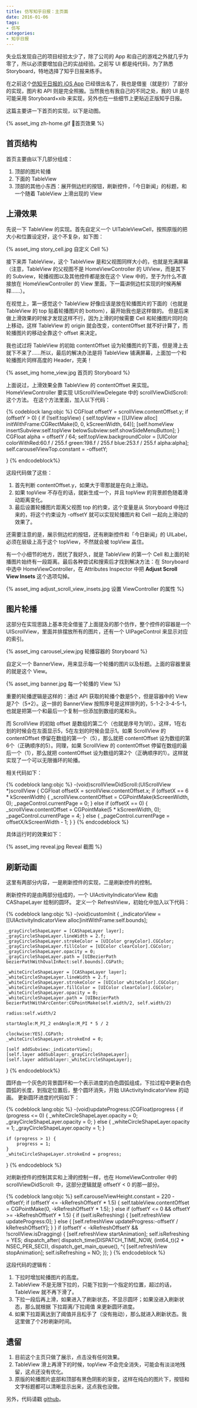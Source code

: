```yaml
---
title: 仿写知乎日报：主页面
date: 2016-01-06
tags:
- 仿写
categories:
- 知乎日报
---
```


失业后发现自己的项目经验太少了，除了公司的 App 和自己的游戏之外就几乎为零了，所以必须要增加自己的实战经验。之前写 UI 都是纯代码，为了熟悉 Storyboard，特地选择了知乎日报来练手。

在之前这个[仿知乎日报的 iOS App](https://github.com/hshpy/HPYZhiHuDaily) 已经很出名了，我也是借鉴（就是抄）了部分的实现，图片和 API 则是完全照搬。当然我也有我自己的不同之处，我的 UI 是尽可能采用 Storyboard+xib 来实现，另外也在一些细节上更贴近正版知乎日报。

<!-- more -->

这篇主要讲一下首页的实现，以下是动图。

{% asset_img zh-home.gif 首页效果 %}

## 首页结构

首页主要由以下几部分组成：

1. 顶部的图片轮播
2. 下面的 TableView
3. 顶部的其他小东西：展开侧边栏的按钮，刷新控件，「今日新闻」的标题，和一个随着 TableView 上滑出现的 View

## 上滑效果

先说一下 TableView 的实现。首先自定义一个 UITableViewCell，按照原版的把大小和位置设定好，这个不复杂，如下图：

{% asset_img story_cell.jpg 自定义 Cell %}

接下来弄 TableView，这个 TableView 是和父视图同样大小的，也就是充满屏幕（注意，TableView 的父视图不是 HomeViewController 的 UIView，而是其下的 Subview，轮播视图以及其他控件都是放在这个 View 中的，至于为什么不直接放在 HomeViewController 的 View 里面，下一篇讲侧边栏实现的时候再解释……）。

在视觉上，第一感觉这个 TableView 好像应该是放在轮播图片的下面的（也就是 TableView 的 top 贴着轮播图片的 bottom），最开始我也是这样做的。
但是后来做上滑效果的时候才发现这样不行，因为上滑的时候需要 Cell 和轮播图片同时向上移动，这样 TableView 的 origin 就会改变，contentOffset 就不好计算了，而轮播图片的移动全靠这个 offset 来决定。

我也试过将 TableView 的初始 contentOffset 设为轮播图片的下面，但是滑上去就下不来了……所以，最后的解决办法是将 TableView 铺满屏幕，上面加一个和轮播图片同样高度的 Header，完美！

{% asset_img home_view.jpg 首页的 Storyboard %}


上面说过，上滑效果全靠 TableView 的 contentOffset 来实现。HomeViewController 要实现 UIScrollViewDelegate 中的 scrollViewDidScroll: 这个方法。 在这个方法里面，加入以下代码：

{% codeblock lang:objc %}
CGFloat offsetY = scrollView.contentOffset.y;
if (offsetY > 0) {
    if (!self.topView) {
        self.topView = [[UIView alloc] initWithFrame:CGRectMake(0, 0, kScreenWidth, 64)];
        [self.homeView insertSubview:self.topView belowSubview:self.showSideMenuButton];
    }
    CGFloat alpha = offsetY / 64;
    self.topView.backgroundColor = [UIColor colorWithRed:60.f / 255.f
                                                   green:198.f / 255.f
                                                    blue:253.f / 255.f
                                                   alpha:alpha];
    self.carouselViewTop.constant = -offsetY;

}
{% endcodeblock%}

这段代码做了这些：

1. 首先判断 contentOffset.y，如果大于零那就是在向上滑动。
2. 如果 topView 不存在的话，就新生成一个，并且 topView 的背景颜色随着滑动距离变化。
3. 最后设置轮播图片距离父视图 top 的约束，这个变量是从 Storyboard 中拖过来的，将这个约束设为 -offsetY 就可以实现轮播图片和 Cell 一起向上滑动的效果了。

还需要注意的是，展示侧边栏的按钮，还有刷新控件和「今日新闻」的 UILabel，必须在层级上高于这个 topView，不然就会被 topView 盖住。

有一个小细节的地方，困扰了我好久，就是 TableView 的第一个 Cell 和上面的轮播图片始终有一段距离。最后各种尝试和搜索后才找到解决方法：在 Storyboard 中选中 HomeViewController，在 Attributes Inspector 中把 **Adjust Scroll View Insets** 这个选项勾掉。

{% asset_img adjust_scroll_view_insets.jpg 设置 ViewController 的属性 %}

## 图片轮播

这部分在实现思路上基本完全借鉴了上面提及的那个仿作，整个控件的容器是一个 UIScrollView，里面并排摆放所有的图片，还有一个 UIPageControl 来显示对应的索引。

{% asset_img carousel_view.jpg 轮播容器的 Storyboard %}

自定义一个 BannerView，用来显示每一个轮播的图片以及标题。上面的容器里装的就是这个 View。

{% asset_img banner.jpg 每一个轮播的 View %}


重要的轮播逻辑是这样的：通过 API 获取的轮播个数是5个，但是容器中的 View 是7个（5+2）。这一排的 BannerView 按照序号是这样排列的，5-1-2-3-4-5-1，也就是把第一个和最后一个复制一份添加到数组的尾和头。

而 ScrollView 的初始 offset 是数组的第二个（也就是序号为1的）。这样，1在右划的时候会在左面显示5，5在左划的时候会显示1。如果 ScrollView 的 contentOffset 停留在数组的第一个（5），那么就把 contentOffset 设为数组的第6个（正确顺序的5）。同理，如果 ScrollView 的 contentOffset 停留在数组的最后一个（1），那么就把 contentOffset 设为数组的第2个（正确顺序的1）。这样就实现了一个可以无限循环的轮播。

相关代码如下：

{% codeblock lang:objc %}
-(void)scrollViewDidScroll:(UIScrollView *)scrollView {
    CGFloat offsetX = scrollView.contentOffset.x;
    if (offsetX ==  6 * kScreenWidth) {
        _scrollView.contentOffset = CGPointMake(kScreenWidth, 0);
        _pageControl.currentPage = 0;
    } else if (offsetX == 0) {
        _scrollView.contentOffset = CGPointMake(5 * kScreenWidth, 0);
        _pageControl.currentPage = 4;
    } else {
        _pageControl.currentPage = offsetX/kScreenWidth - 1;
    }
}
{% endcodeblock %}

具体运行时的效果如下：

{% asset_img reveal.jpg Reveal 截图 %}

## 刷新动画

这里有两部分内容，一是刷新控件的实现，二是刷新控件的控制。

刷新控件的是由两部分组成的，一个 UIActivityIndicatorView 和由 CAShapeLayer 绘制的圆环。
定义一个 RefreshView，初始化中加入以下代码：

{% codeblock lang:objc %}
-(void)customInit {
    _indicatorView = [[UIActivityIndicatorView alloc]initWithFrame:self.bounds];

    _grayCircleShapeLayer = [CAShapeLayer layer];
    _grayCircleShapeLayer.lineWidth = 2.f;
    _grayCircleShapeLayer.strokeColor = [UIColor grayColor].CGColor;
    _grayCircleShapeLayer.fillColor = [UIColor clearColor].CGColor;
    _grayCircleShapeLayer.opacity = 0;
    _grayCircleShapeLayer.path = [UIBezierPath bezierPathWithOvalInRect:self.bounds].CGPath;

    _whiteCircleShapeLayer = [CAShapeLayer layer];
    _whiteCircleShapeLayer.lineWidth = 2.f;
    _whiteCircleShapeLayer.strokeColor = [UIColor whiteColor].CGColor;
    _whiteCircleShapeLayer.fillColor = [UIColor clearColor].CGColor;
    _whiteCircleShapeLayer.opacity = 0;
    _whiteCircleShapeLayer.path = [UIBezierPath bezierPathWithArcCenter:CGPointMake(self.width/2, self.width/2)
                                                                 radius:self.width/2
                                                             startAngle:M_PI_2 endAngle:M_PI * 5 / 2
                                                              clockwise:YES].CGPath;
    _whiteCircleShapeLayer.strokeEnd = 0;

    [self addSubview:_indicatorView];
    [self.layer addSublayer:_grayCircleShapeLayer];
    [self.layer addSublayer:_whiteCircleShapeLayer];
}
{% endcodeblock%}

圆环由一个灰色的背景圆环和一个表示进度的白色圆弧组成，下拉过程中更新白色圆弧的长度，到指定位置后，整个圆环消失，开始 UIActivityIndicatorView 的动画。
更新圆环进度的代码如下：

{% codeblock lang:objc %}
-(void)updateProgress:(CGFloat)progress {
    if (progress <= 0) {
        _whiteCircleShapeLayer.opacity = 0;
        _grayCircleShapeLayer.opacity = 0;
    } else {
        _whiteCircleShapeLayer.opacity = 1;
        _grayCircleShapeLayer.opacity = 1;
    }

    if (progress > 1) {
        progress = 1;
    }
    _whiteCircleShapeLayer.strokeEnd = progress;
}
{% endcodeblock %}

对刷新控件的控制其实和上滑的控制一样，也在 HomeViewController 中的 scrollViewDidScroll: 中，这部分逻辑就是 offsetY < 0 的那一部分。

{% codeblock lang:objc %}
self.carouselViewHeight.constant = 220 - offsetY;
if (offsetY <= -kRefreshOffsetY * 1.5) {
   self.tableView.contentOffset = CGPointMake(0, -kRefreshOffsetY * 1.5);
} else if (offsetY <= 0 && offsetY >= -kRefreshOffsetY * 1.5) {
   if (self.isRefreshing) {
       [self.refreshView updateProgress:0];
   } else {
       [self.refreshView updateProgress:-offsetY / kRefreshOffsetY];
   }
}
if (offsetY < -kRefreshOffsetY && !scrollView.isDragging) {
   [self.refreshView startAnimation];
   self.isRefreshing = YES;
   dispatch_after(
                  dispatch_time(DISPATCH_TIME_NOW, (int64_t)(2 * NSEC_PER_SEC)),
                  dispatch_get_main_queue(), ^{
                      [self.refreshView stopAnimation];
                      self.isRefreshing = NO;
                  });
}
{% endcodeblock %}

这段代码的逻辑有：

1. 下拉时增加轮播图片的高度。
2. TableView 不是无限下拉的，只能下拉到一个指定的位置，超过的话，TableView 就不再下滑了。
3. 下拉一段后再上滑，如果进入了刷新状态，不显示圆环；如果没进入刷新状态，那么就根据 下拉距离/下拉阈值 来更新圆环进度。
4. 如果下拉距离达到了阈值并且松手了（没有拖动），那么就进入刷新状态。我这里做了个2秒刷新时间。

## 遗留

1. 目前这个主页只做了展示，点击没有任何效果。
2. TableView 滑上再滑下的时候，topView 不会完全消失，可能会有淡淡地残留，这点还没有优化。
3. 原版的轮播图片底部和顶部有黑色阴影的渐变，这样在纯白的图片下，按钮和文字标题都可以清晰显示出来，这点我也没做。

另外，代码请戳 [github](https://github.com/vulgur/WSDZhihuDaily)。
